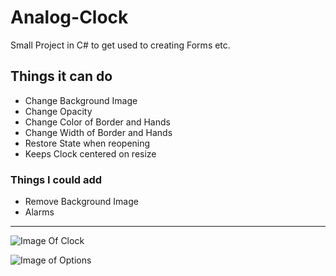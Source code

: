 # Analog-Clock
Small Project in C# to get used to creating Forms etc.

## Things it can do
- Change Background Image
- Change Opacity
- Change Color of Border and Hands
- Change Width of Border and Hands
- Restore State when reopening
- Keeps Clock centered on resize

### Things I could add
- Remove Background Image
- Alarms

---

![Image Of Clock](https://imgur.com/YtRVnyr)

![Image of Options](https://imgur.com/ry1VnDM)
